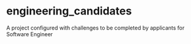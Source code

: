 # engineering_candidates
A project configured with challenges to be completed by applicants for Software Engineer
